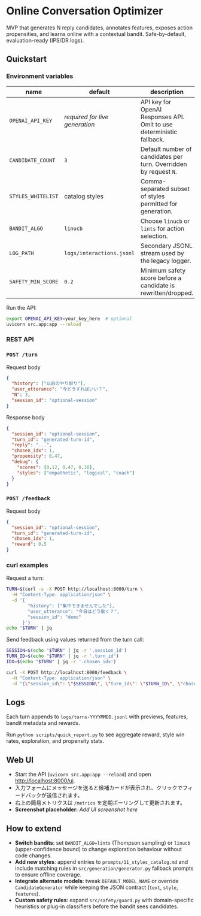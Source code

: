 # Online Conversation Optimizer


MVP that generates N reply candidates, annotates features, exposes action propensities, and learns online with a contextual bandit. Safe-by-default, evaluation-ready (IPS/DR logs).


## Quickstart

### Environment variables

| name | default | description |
| --- | --- | --- |
| `OPENAI_API_KEY` | _required for live generation_ | API key for OpenAI Responses API. Omit to use deterministic fallback. |
| `CANDIDATE_COUNT` | `3` | Default number of candidates per turn. Overridden by request `N`. |
| `STYLES_WHITELIST` | catalog styles | Comma-separated subset of styles permitted for generation. |
| `BANDIT_ALGO` | `linucb` | Choose `linucb` or `lints` for action selection. |
| `LOG_PATH` | `logs/interactions.jsonl` | Secondary JSONL stream used by the legacy logger. |
| `SAFETY_MIN_SCORE` | `0.2` | Minimum safety score before a candidate is rewritten/dropped. |

Run the API:

```bash
export OPENAI_API_KEY=your_key_here  # optional
uvicorn src.app:app --reload
```

### REST API

### `POST /turn`

Request body
```json
{
  "history": ["以前のやり取り"],
  "user_utterance": "今どうすればいい？",
  "N": 3,
  "session_id": "optional-session"
}
```

Response body
```json
{
  "session_id": "optional-session",
  "turn_id": "generated-turn-id",
  "reply": "...",
  "chosen_idx": 1,
  "propensity": 0.47,
  "debug": {
    "scores": [0.12, 0.47, 0.38],
    "styles": ["empathetic", "logical", "coach"]
  }
}
```

### `POST /feedback`

Request body
```json
{
  "session_id": "optional-session",
  "turn_id": "generated-turn-id",
  "chosen_idx": 1,
  "reward": 0.5
}
```

### curl examples

Request a turn:

```bash
TURN=$(curl -s -X POST http://localhost:8000/turn \
  -H "Content-Type: application/json" \
  -d '{
        "history": ["集中できませんでした"],
        "user_utterance": "今日はどう動く？",
        "session_id": "demo"
      }')
echo "$TURN" | jq
```

Send feedback using values returned from the turn call:

```bash
SESSION=$(echo "$TURN" | jq -r '.session_id')
TURN_ID=$(echo "$TURN" | jq -r '.turn_id')
IDX=$(echo "$TURN" | jq -r '.chosen_idx')

curl -X POST http://localhost:8000/feedback \
  -H "Content-Type: application/json" \
  -d "{\"session_id\": \"$SESSION\", \"turn_id\": \"$TURN_ID\", \"chosen_idx\": $IDX, \"reward\": 0.6}"
```

## Logs

Each turn appends to `logs/turns-YYYYMMDD.jsonl` with previews, features, bandit metadata and rewards.

Run `python scripts/quick_report.py` to see aggregate reward, style win rates, exploration, and propensity stats.

## Web UI

- Start the API (`uvicorn src.app:app --reload`) and open <http://localhost:8000/ui>.
- 入力フォームにメッセージを送ると候補カードが表示され、クリックでフィードバックが送信されます。
- 右上の簡易メトリクスは `/metrics` を定期ポーリングして更新されます。
- **Screenshot placeholder:** _Add UI screenshot here_

## How to extend

- **Switch bandits**: set `BANDIT_ALGO=lints` (Thompson sampling) or `linucb` (upper-confidence bound) to change exploration behaviour without code changes.
- **Add new styles**: append entries to `prompts/11_styles_catalog.md` and include matching rules in `src/generation/generator.py` fallback prompts to ensure offline coverage.
- **Integrate alternate models**: tweak `DEFAULT_MODEL_NAME` or override `CandidateGenerator` while keeping the JSON contract (`text`, `style`, `features`).
- **Custom safety rules**: expand `src/safety/guard.py` with domain-specific heuristics or plug-in classifiers before the bandit sees candidates.
